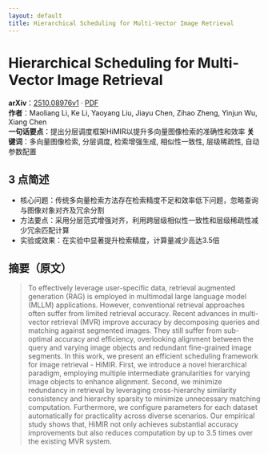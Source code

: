 ```yaml
---
layout: default
title: Hierarchical Scheduling for Multi-Vector Image Retrieval
---
```


# Hierarchical Scheduling for Multi-Vector Image Retrieval
**arXiv**：[2510.08976v1](https://arxiv.org/abs/2510.08976) · [PDF](https://arxiv.org/pdf/2510.08976.pdf)  
**作者**：Maoliang Li, Ke Li, Yaoyang Liu, Jiayu Chen, Zihao Zheng, Yinjun Wu, Xiang Chen  
**一句话要点**：提出分层调度框架HiMIR以提升多向量图像检索的准确性和效率
**关键词**：多向量图像检索, 分层调度, 检索增强生成, 相似性一致性, 层级稀疏性, 自动参数配置

## 3 点简述
- 核心问题：传统多向量检索方法存在检索精度不足和效率低下问题，忽略查询与图像对象对齐及冗余分割
- 方法要点：采用分层范式增强对齐，利用跨层级相似性一致性和层级稀疏性减少冗余匹配计算
- 实验或效果：在实验中显著提升检索精度，计算量减少高达3.5倍

## 摘要（原文）

> To effectively leverage user-specific data, retrieval augmented generation
> (RAG) is employed in multimodal large language model (MLLM) applications.
> However, conventional retrieval approaches often suffer from limited retrieval
> accuracy. Recent advances in multi-vector retrieval (MVR) improve accuracy by
> decomposing queries and matching against segmented images. They still suffer
> from sub-optimal accuracy and efficiency, overlooking alignment between the
> query and varying image objects and redundant fine-grained image segments. In
> this work, we present an efficient scheduling framework for image retrieval -
> HiMIR. First, we introduce a novel hierarchical paradigm, employing multiple
> intermediate granularities for varying image objects to enhance alignment.
> Second, we minimize redundancy in retrieval by leveraging cross-hierarchy
> similarity consistency and hierarchy sparsity to minimize unnecessary matching
> computation. Furthermore, we configure parameters for each dataset
> automatically for practicality across diverse scenarios. Our empirical study
> shows that, HiMIR not only achieves substantial accuracy improvements but also
> reduces computation by up to 3.5 times over the existing MVR system.


